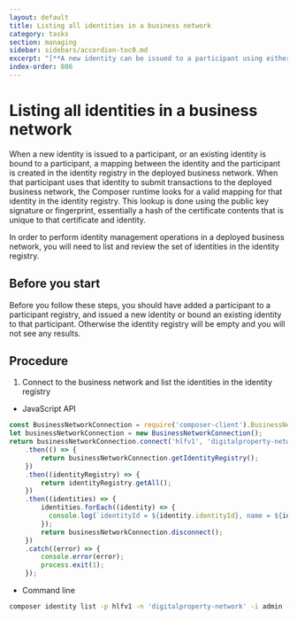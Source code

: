 ```yaml
---
layout: default
title: Listing all identities in a business network
category: tasks
section: managing
sidebar: sidebars/accordion-toc0.md
excerpt: "[**A new identity can be issued to a participant using either the API or the command line**](../managing/identity-issue.html). Once a new identity has been issued, the identity can then be used by the participant to interact with the business network in the context of that participant."
index-order: 806
---
```


# Listing all identities in a business network

When a new identity is issued to a participant, or an existing identity is bound to a
participant, a mapping between the identity and the participant is created in the identity
registry in the deployed business network. When that participant uses that identity to
submit transactions to the deployed business network, the Composer runtime looks for a
valid mapping for that identity in the identity registry. This lookup is done using
the public key signature or fingerprint, essentially a hash of the certificate contents
that is unique to that certificate and identity.

In order to perform identity management operations in a deployed business network, you
will need to list and review the set of identities in the identity registry.

## Before you start

Before you follow these steps, you should have added a participant to a participant
registry, and issued a new identity or bound an existing identity to that participant.
Otherwise the identity registry will be empty and you will not see any results.

## Procedure

1. Connect to the business network and list the identities in the identity registry
  * JavaScript API

  ```javascript
  const BusinessNetworkConnection = require('composer-client').BusinessNetworkConnection;
  let businessNetworkConnection = new BusinessNetworkConnection();
  return businessNetworkConnection.connect('hlfv1', 'digitalproperty-network', 'admin', 'adminpw')
      .then(() => {
          return businessNetworkConnection.getIdentityRegistry();
      })
      .then((identityRegistry) => {
          return identityRegistry.getAll();
      })
      .then((identities) => {
          identities.forEach((identity) => {
            console.log(`identityId = ${identity.identityId}, name = ${identity.name}, state = ${identity.state}`);
          });
          return businessNetworkConnection.disconnect();
      })
      .catch((error) => {
          console.error(error);
          process.exit(1);
      });
  ```
  * Command line

  ```bash
  composer identity list -p hlfv1 -n 'digitalproperty-network' -i admin -s adminpw
  ```
